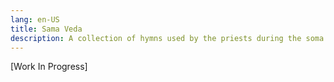 ```yaml
---
lang: en-US
title: Sama Veda
description: A collection of hymns used by the priests during the soma sacrifice.
---
```


[Work In Progress]
